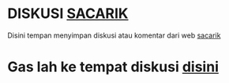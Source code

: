 # DISKUSI [SACARIK](https://sacarik.my.id)

Disini tempan menyimpan diskusi atau komentar dari web [sacarik](https://sacarik.my.id)

# Gas lah ke tempat diskusi [disini](https://github.com/r-iki/diskusi/discussions) 

